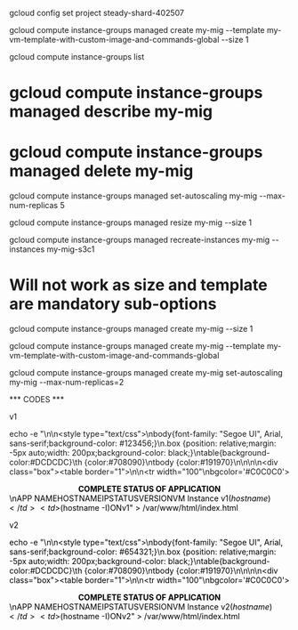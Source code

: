 gcloud config set project steady-shard-402507

gcloud compute instance-groups managed create my-mig --template my-vm-template-with-custom-image-and-commands-global --size 1

gcloud compute instance-groups list
# gcloud compute instance-groups managed describe my-mig

# gcloud compute instance-groups managed delete my-mig

gcloud compute instance-groups managed set-autoscaling my-mig --max-num-replicas 5

gcloud compute instance-groups managed resize my-mig --size 1

gcloud compute instance-groups managed recreate-instances my-mig --instances my-mig-s3c1

# Will not work as size and template are mandatory sub-options
gcloud compute instance-groups managed create my-mig --size 1

gcloud compute instance-groups managed create my-mig --template my-vm-template-with-custom-image-and-commands-global

gcloud compute instance-groups managed create my-mig set-autoscaling my-mig --max-num-replicas=2

*** CODES ***

v1

echo -e "<html>\n<head>\n<style type=\"text/css\">\nbody{font-family: \"Segoe UI\", Arial, sans-serif;background-color: #123456;}\n.box {position: relative;margin: -5px auto;width: 200px;background-color: black;}\ntable{background-color:#DCDCDC}\th {color:#708090}\ntbody {color:#191970}\n</style>\n</head>\n<body>\n<div class=\"box\"><table border=\"1\">\n<thead>\n<tr width="100"\nbgcolor='#C0C0C0'><center><td colspan="5"><font color="#000000"><b>COMPLETE STATUS OF APPLICATION</b></center></td>\n</h4></tr><tr><th>APP NAME</th><th>HOSTNAME</th><th>IP</th><th>STATUS</th><th>VERSION</th></tr><tr><td>VM Instance v1</td><td>$(hostname)</td><td>$(hostname -I)</td><td>ON</td><td>v1</td></tr></table></div>" > /var/www/html/index.html

v2

echo -e "<html>\n<head>\n<style type=\"text/css\">\nbody{font-family: \"Segoe UI\", Arial, sans-serif;background-color: #654321;}\n.box {position: relative;margin: -5px auto;width: 200px;background-color: black;}\ntable{background-color:#DCDCDC}\th {color:#708090}\ntbody {color:#191970}\n</style>\n</head>\n<body>\n<div class=\"box\"><table border=\"1\">\n<thead>\n<tr width="100"\nbgcolor='#C0C0C0'><center><td colspan="5"><font color="#000000"><b>COMPLETE STATUS OF APPLICATION</b></center></td>\n</h4></tr><tr><th>APP NAME</th><th>HOSTNAME</th><th>IP</th><th>STATUS</th><th>VERSION</th></tr><tr><td>VM Instance v2</td><td>$(hostname)</td><td>$(hostname -I)</td><td>ON</td><td>v2</td></tr></table></div>" > /var/www/html/index.html
